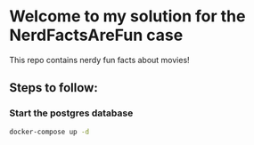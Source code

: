 # Welcome to my solution for the NerdFactsAreFun case

This repo contains nerdy fun facts about movies!

## Steps to follow:

### Start the postgres database
```bash
docker-compose up -d
